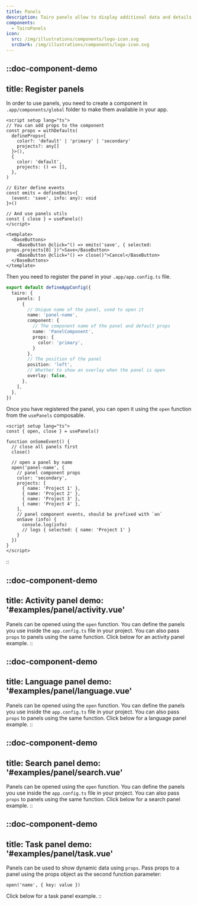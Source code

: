 ```yaml
---
title: Panels
description: Tairo panels allow to display additional data and details in animated left or right drawers.
components:
  - TairoPanels
icon:
  src: /img/illustrations/components/logo-icon.svg
  srcDark: /img/illustrations/components/logo-icon.svg
---
```


::doc-component-demo
---
title: Register panels
---

In order to use panels, you need to create a component in `.app/components/global` folder to make them available in your app. 

```vue [.app/components/global/PanelComponent.vue]
<script setup lang="ts">
// You can add props to the component
const props = withDefaults(
  defineProps<{
    color?: 'default' | 'primary' | 'secondary'
    projects?: any[]
  }>(),
  {
    color: 'default',
    projects: () => [],
  },
)

// Eiter define events
const emits = defineEmits<{
  (event: 'save', info: any): void
}>()

// And use panels utils
const { close } = usePanels()
</script>

<template>
  <BaseButtons>
    <BaseButton @click="() => emits('save', { selected: props.projects[0] })">Save</BaseButton>
    <BaseButton @click="() => close()">Cancel</BaseButton>
  </BaseButtons>
</template>
```



Then you need to
register the panel in your `.app/app.config.ts` file.

```ts
export default defineAppConfig({
  tairo: {
    panels: [
      {
        // Unique name of the panel, used to open it
        name: 'panel-name',
        component: { 
          // The component name of the panel and default props
          name: 'PanelComponent', 
          props: {
            color: 'primary',
          } 
        },
        // The position of the panel
        position: 'left',
        // Whether to show an overlay when the panel is open
        overlay: false,
      },
    ],
  },
})
```

Once you have registered the panel, you can open it using the `open` function from the `usePanels` composable.


```vue
<script setup lang="ts">
const { open, close } = usePanels()

function onSomeEvent() {
  // close all panels first
  close()

  // open a panel by name
  open('panel-name', {
    // panel component props
    color: 'secondary',
    projects: [
      { name: 'Project 1' },
      { name: 'Project 2' },
      { name: 'Project 3' },
      { name: 'Project 4' },
    ],
    // panel component events, should be prefixed with `on`
    onSave (info) {
      console.log(info)
      // logs { selected: { name: 'Project 1' }
    }
  })
}
</script>
```

::



::doc-component-demo
---
title: Activity panel
demo: '#examples/panel/activity.vue'
---
Panels can be opened using the `open` function. You can define the panels you use inside the `app.config.ts` file in your project. You can also pass `props` to panels using the same function. Click below for an activity panel example.
::

::doc-component-demo
---
title: Language panel
demo: '#examples/panel/language.vue'
---
Panels can be opened using the `open` function. You can define the panels you use inside the `app.config.ts` file in your project. You can also pass `props` to panels using the same function. Click below for a language panel example.
::

::doc-component-demo
---
title: Search panel
demo: '#examples/panel/search.vue'
---
Panels can be opened using the `open` function. You can define the panels you use inside the `app.config.ts` file in your project. You can also pass `props` to panels using the same function. Click below for a search panel example.
::

::doc-component-demo
---
title: Task panel
demo: '#examples/panel/task.vue'
---
Panels can be used to show dynamic data using `props`. Pass props to a panel using the  props object as the second function parameter: 

`open('name', { key: value })`

Click below for a task panel example.
::

